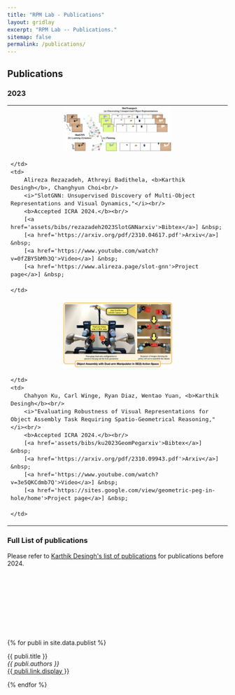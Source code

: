```yaml
---
title: "RPM Lab - Publications"
layout: gridlay
excerpt: "RPM Lab -- Publications."
sitemap: false
permalink: /publications/
---
```



## Publications

### 2023

<table cellspacing=10 style='font-family:"Arial", Courier, monospace; font-size:15px'>

<tr>
	<td>
		<center><img src='images/publications/slotGNN_Rezazadeh_et_al_arXiv_2023.png' width=250></center>
		
	</td>
	<td>
		Alireza Rezazadeh, Athreyi Badithela, <b>Karthik Desingh</b>, Changhyun Choi<br/>
		<i>"SlotGNN: Unsupervised Discovery of Multi-Object Representations and Visual Dynamics,"</i><br/>
		<b>Accepted ICRA 2024.</b><br/>
		[<a href='assets/bibs/rezazadeh2023SlotGNNarxiv'>Bibtex</a>] &nbsp;
		[<a href='https://arxiv.org/pdf/2310.04617.pdf'>Arxiv</a>] &nbsp;
		[<a href='https://www.youtube.com/watch?v=0fZBY5bMh3Q'>Video</a>] &nbsp;
		[<a href='https://www.alireza.page/slot-gnn'>Project page</a>] &nbsp;
		
	</td>
</tr>


<tr>
	<td>
		<center><img src='images/publications/geom_peg_Ku_et_al_arXiv_2023.jpeg' width=250></center>
		
	</td>
	<td>
		Chahyon Ku, Carl Winge, Ryan Diaz, Wentao Yuan, <b>Karthik Desingh</b><br/>
		<i>"Evaluating Robustness of Visual Representations for Object Assembly Task Requiring Spatio-Geometrical Reasoning,"</i><br/>
		<b>Accepted ICRA 2024.</b><br/>
		[<a href='assets/bibs/ku2023GeomPegarxiv'>Bibtex</a>] &nbsp;
		[<a href='https://arxiv.org/pdf/2310.09943.pdf'>Arxiv</a>] &nbsp;
		[<a href='https://www.youtube.com/watch?v=3e5QKCdmb7Q'>Video</a>] &nbsp;
		[<a href='https://sites.google.com/view/geometric-peg-in-hole/home'>Project page</a>] &nbsp;
		
	</td>
</tr>
</table>

<!-- ## Group highlights

**At the end of this page, you can find the [full list of publications and patents](#full-list-of-publications). All papers are also available on [arXiv](https://arxiv.org/search/?searchtype=author&query=Allan%2C+M+P).**

{% assign number_printed = 0 %}
{% for publi in site.data.publist %}

{% assign even_odd = number_printed | modulo: 2 %}
{% if publi.highlight == 1 %}

{% if even_odd == 0 %}
<div class="row">
{% endif %}

<div class="col-sm-6 clearfix">
 <div class="well">
  <pubtit>{{ publi.title }}</pubtit>
  <img src="{{ site.url }}{{ site.baseurl }}/images/pubpic/{{ publi.image }}" class="img-responsive" width="33%" style="float: left" />
  <p>{{ publi.description }}</p>
  <p><em>{{ publi.authors }}</em></p>
  <p><strong><a href="{{ publi.link.url }}">{{ publi.link.display }}</a></strong></p>
  <p class="text-danger"><strong> {{ publi.news1 }}</strong></p>
  <p> {{ publi.news2 }}</p>
 </div>
</div>

{% assign number_printed = number_printed | plus: 1 %}

{% if even_odd == 1 %}
</div>
{% endif %}

{% endif %}
{% endfor %}

{% assign even_odd = number_printed | modulo: 2 %}
{% if even_odd == 1 %}
</div>
{% endif %}

<p> &nbsp; </p>


## Patents
<em>Milan P Allan, S Gröblacher, RA Norte, M Leeuwenhoek</em><br />Novel atomic force microscopy probes with phononic crystals<br /> PCT/NL20-20/050797 (2020)

<em>Milan P Allan</em><br /> Methods of manufacturing superconductor and phononic elements <br /> <a href="https://patents.google.com/patent/US10439125B2/en?inventor=Milan+ALLAN&oq=inventor:(Milan+ALLAN)">US10439125B2 (2016)</a> -->

### Full List of publications

Please refer to [Karthik Desingh's list of publications](https://karthikdesingh.com/#pubs) for publications before 2024.


<br/>
<br/>
<br/>
<br/>
<br/>
<br/>
<br/>
<br/>

{% for publi in site.data.publist %}

  {{ publi.title }} <br />
  <em>{{ publi.authors }} </em><br /><a href="{{ publi.link.url }}">{{ publi.link.display }}</a>

{% endfor %}
